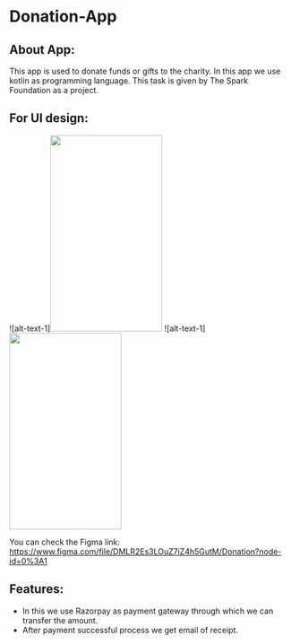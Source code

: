 # Donation-App

## About App:
This app is used to donate funds or gifts to the charity. In this app we use kotlin as programming language. This task is given by The Spark Foundation as a project.

## For UI design:
![alt-text-1]<img src="https://user-images.githubusercontent.com/99657742/162629277-431c3c27-e114-43ed-9c29-1f01705b7722.png" width="200" height="350">
![alt-text-1]<img src="https://user-images.githubusercontent.com/99657742/162629289-e3fc09ef-5a69-4e84-bcc4-08004c04b4a8.png" width="200" height="350">

You can check the Figma link:  https://www.figma.com/file/DMLR2Es3LOuZ7iZ4h5GutM/Donation?node-id=0%3A1

## Features:
- In this we use Razorpay as payment gateway through which we can transfer the amount.
- After payment successful process we get email of receipt.

